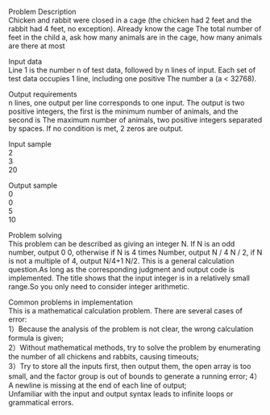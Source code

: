 Problem Description  
    Chicken and rabbit were closed in a cage (the chicken had 2 feet and the rabbit had 4 feet, no exception). Already know the cage The total number of feet in the child a, ask how many animals are in the cage, how many animals are there at most

Input data   
    Line 1 is the number n of test data, followed by n lines of input. Each set of test data occupies 1 line, including one positive The number a (a < 32768).

Output requirements  
    n lines, one output per line corresponds to one input. The output is two positive integers, the first is the minimum number of animals, and the second is The maximum number of animals, two positive integers separated by spaces. If no condition is met, 2 zeros are output.

Input sample  
2  
3  
20  
  
Output sample  
0  
0  
5  
10  

Problem solving   
    This problem can be described as giving an integer N. If N is an odd number, output 0 0, otherwise if N is 4 times Number, output N / 4 N / 2, if N is not a multiple of 4, output N/4+1 N/2. This is a general calculation question.As long as the corresponding judgment and output code is implemented. The title shows that the input integer is in a relatively small range.So you only need to consider integer arithmetic.

Common problems in implementation  
This is a mathematical calculation problem. There are several cases of error:  
1）Because the analysis of the problem is not clear, the wrong calculation formula is given;  
2）Without mathematical methods, try to solve the problem by enumerating the number of all chickens and rabbits, causing timeouts;  
3）Try to store all the inputs first, then output them, the open array is too small, and the factor group is out of bounds to generate a running error;
4）A newline is missing at the end of each line of output;  
Unfamiliar with the input and output syntax leads to infinite loops or grammatical errors.  
